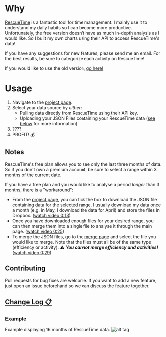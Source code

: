 # Why

[RescueTime](https://www.rescuetime.com) is a fantastic tool for time management. I mainly use it to understand my daily habits so I can become more productive. Unfortunately, the free version doesn't have as much in-depth analysis as I would like. So I built my own charts using their API to access RescueTime's data!

If you have any suggestions for new features, please send me an email. For the best results, be sure to categorize each activity on RescueTime!

If you would like to use the old version, [go here!](http://ilbonte.github.io/rescuetime-again/old/)

# Usage

1.  Navigate to the [project page](http://ilbonte.github.io/rescuetime-again/).
2.  Select your data source by *either*:
    - Pulling data directly from RescueTime using their API key.
    - Uploading your JSON Files containing your RescueTime data ([see below](#notes) for more information)
3.  ????
4.  PROFIT! 💰

## Notes

RescueTime's free plan allows you to see only the last three months of data. So if you don't own a premium account, be sure to select a range within 3 months of the current date.

If you have a free plan and you would like to analyse a period *longer* than 3 months, there is a "workaround":
* From the [project page](http://ilbonte.github.io/rescuetime-again/), you can tick the box to download the JSON file containing data for the selected range. I usually download my data once a month (e.g. in May, I download the data for April) and store the files in Dropbox. ([watch video 0:13](https://drive.google.com/open?id=0B5suZDyzIrpOcl91U0l4LU1jOEU))
* Once you have downloaded enough files for your desired range, you can then merge them into a single file to analyse it through the main page. ([watch video 0:25](https://drive.google.com/open?id=0B5suZDyzIrpOaTNZNE16QzJoVXc))
* To merge the JSON files, go to the [merge page](https://ilbonte.github.io/rescuetime-again/merge.html) and select the file you would like to merge. Note that the files must all be of the same type (efficiency or activity). ⚠️ ***You cannot merge efficiency and activities!*** ([watch video 0:29](https://drive.google.com/open?id=0B5suZDyzIrpOM2pPcmxYenpYSTg))


## Contributing

Pull requests for bug fixes are welcome. If you want to add a new feature, just open an issue beforehand so we can discuss the feature together.

## [Change Log 📋 ](https://github.com/ilbonte/rescuetime-again/blob/gh-pages/CHANGELOG.md)

### Example
Example displaying 16 months of RescueTime data.
![alt tag](http://i.imgur.com/PptwdMU.png)

